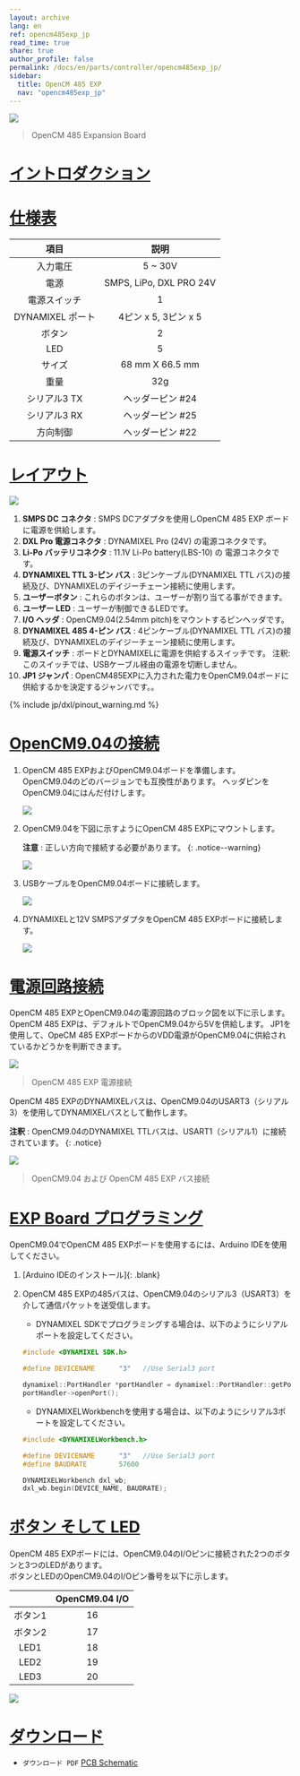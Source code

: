 ```yaml
---
layout: archive
lang: en
ref: opencm485exp_jp
read_time: true
share: true
author_profile: false
permalink: /docs/en/parts/controller/opencm485exp_jp/
sidebar:
  title: OpenCM 485 EXP
  nav: "opencm485exp_jp"
---
```


![](/assets/images/parts/controller/opencm904/opencm485exp_product.jpg)

> OpenCM 485 Expansion Board

# [イントロダクション](#イントロダクション)

# [仕様表](#仕様表)

|       項目       |          説明           |
|:----------------:|:-----------------------:|
|     入力電圧     |         5 ~ 30V         |
|       電源       | SMPS, LiPo, DXL PRO 24V |
|   電源スイッチ   |            1            |
| DYNAMIXEL ポート |  4ピン x 5, 3ピン x 5   |
|      ボタン      |            2            |
|       LED        |            5            |
|      サイズ      |     68 mm X 66.5 mm     |
|       重量       |           32g           |
|   シリアル3 TX   |    ヘッダーピン #24     |
|   シリアル3 RX   |    ヘッダーピン #25     |
|     方向制御     |    ヘッダーピン #22     |

# [レイアウト](#レイアウト)

![](/assets/images/parts/controller/opencm904/opencm485exp_01.jpg)

1. **SMPS DC コネクタ** : SMPS DCアダプタを使用しOpenCM 485 EXP ボードに電源を供給します。
2. **DXL Pro 電源コネクタ** : DYNAMIXEL Pro (24V) の電源コネクタです。
3. **Li-Po バッテリコネクタ** : 11.1V Li-Po battery(LBS-10) の 電源コネクタです。
4. **DYNAMIXEL TTL 3-ピン バス** : 3ピンケーブル(DYNAMIXEL TTL バス)の接続及び、DYNAMIXELのデイジーチェーン接続に使用します。
5. **ユーザーボタン** : これらのボタンは、ユーザーが割り当てる事ができます。
6. **ユーザー LED** : ユーザーが制御できるLEDです。
7. **I/O ヘッダ** : OpenCM9.04(2.54mm pitch)をマウントするピンヘッダです。
8. **DYNAMIXEL 485 4-ピン バス** : 4ピンケーブル(DYNAMIXEL TTL バス)の接続及び、DYNAMIXELのデイジーチェーン接続に使用します。
9. **電源スイッチ** : ボードとDYNAMIXELに電源を供給するスイッチです。  注釈: このスイッチでは、USBケーブル経由の電源を切断しません。
10. **JP1 ジャンパ** : OpenCM485EXPに入力された電力をOpenCM9.04ボードに供給するかを決定するジャンバです。。

{% include jp/dxl/pinout_warning.md %}

# [OpenCM9.04の接続](#opencm904の接続)

1. OpenCM 485 EXPおよびOpenCM9.04ボードを準備します。 OpenCM9.04のどのバージョンでも互換性があります。 ヘッダピンをOpenCM9.04にはんだ付けします。

    ![](/assets/images/parts/controller/opencm904/opencm485exp_02.jpg)

2. OpenCM9.04を下図に示すようにOpenCM 485 EXPにマウントします。

    **注意** : 正しい方向で接続する必要があります。
    {: .notice--warning}

    ![](/assets/images/parts/controller/opencm904/opencm485exp_03.jpg)

3. USBケーブルをOpenCM9.04ボードに接続します。

    ![](/assets/images/parts/controller/opencm904/opencm485exp_04.jpg)

4. DYNAMIXELと12V SMPSアダプタをOpenCM 485 EXPボードに接続します。

    ![](/assets/images/parts/controller/opencm904/opencm485exp_05.jpg)


# [電源回路接続](#電源回路接続)

OpenCM 485 EXPとOpenCM9.04の電源回路のブロック図を以下に示します。
OpenCM 485 EXPは、デフォルトでOpenCM9.04から5Vを供給します。 JP1を使用して、OpeCM 485 EXPボードからのVDD電源がOpenCM9.04に供給されているかどうかを判断できます。

![](/assets/images/parts/controller/opencm904/opencm485exp_06.png)

> OpenCM 485 EXP 電源接続

OpenCM 485 EXPのDYNAMIXELバスは、OpenCM9.04のUSART3（シリアル3）を使用してDYNAMIXELバスとして動作します。

**注釈** : OpenCM9.04のDYNAMIXEL TTLバスは、USART1（シリアル1）に接続されています。
{: .notice}

![](/assets/images/parts/controller/opencm904/opencm485exp_07.gif)

> OpenCM9.04 および OpenCM 485 EXP バス接続

# [EXP Board プログラミング](#exp-board-プログラミング)

OpenCM9.04でOpenCM 485 EXPボードを使用するには、Arduino IDEを使用してください。

1. [Arduino IDEのインストール]{: .blank}

2. OpenCM 485 EXPの485バスは、OpenCM9.04のシリアル3（USART3）を介して通信パケットを送受信します。  

    - DYNAMIXEL SDKでプログラミングする場合は、以下のようにシリアルポートを設定してください。

    ```cpp
    #include <DYNAMIXEL SDK.h>

    #define DEVICENAME      "3"   //Use Serial3 port

    dynamixel::PortHandler *portHandler = dynamixel::PortHandler::getPortHandler(DEVICENAME);
    portHandler->openPort();
    ```
    - DYNAMIXELWorkbenchを使用する場合は、以下のようにシリアル3ポートを設定してください。

    ```cpp
    #include <DYNAMIXELWorkbench.h>

    #define DEVICENAME      "3"   //Use Serial3 port
    #define BAUDRATE        57600

    DYNAMIXELWorkbench dxl_wb;
    dxl_wb.begin(DEVICE_NAME, BAUDRATE);
    ```

# [ボタン そして LED](#ボタン-そして-led)

OpenCM 485 EXPボードには、OpenCM9.04のI/Oピンに接続された2つのボタンと3つのLEDがあります。  
ボタンとLEDのOpenCM9.04のI/Oピン番号を以下に示します。

|         | OpenCM9.04 I/O |
|:-------:|:--------------:|
| ボタン1 |       16       |
| ボタン2 |       17       |
|  LED1   |       18       |
|  LED2   |       19       |
|  LED3   |       20       |

![](/assets/images/parts/controller/opencm904/opencm485exp_11.jpg)

# [ダウンロード](#ダウンロード)

- `ダウンロード PDF` [PCB Schematic](http://support.robotis.com/en/baggage_files/opencm/schematic1___opencm_485exp.pdf)

[RoboPlus Task]: /docs/en/software/rplus1/task/getting_started/
[Number of pressed Start button]: /docs/en/software/rplus1/task/programming_02/#button-count
[Start button]: /docs/en/software/rplus1/task/programming_02/#button-count
[LN-101]: /docs/en/parts/interface/ln-101/
[ZIG-100]: /docs/en/parts/communication/zig-110/
[BT-110]: /docs/en/parts/communication/bt-110/
[BT-210]: /docs/en/parts/communication/bt-210/
[Automatic Turn-off]: /docs/en/software/rplus1/task/programming_02/#powersave-timer
[Top Gerber]: http://support.robotis.com/en/baggage_files/opencm/opencm9.04__rev_1.0(131009)-top.pdf
[Bottom Gerber]: http://support.robotis.com/en/baggage_files/opencm/opencm9.04__rev_1.0(131009)-bottom.pdf
[Gerber]: http://support.robotis.com/en/baggage_files/opencm/opencm9.04__rev_1.0(131009)-gerber.pdf
[DARWIN-MINI Controller Firmware Update]: /docs/en/edu/mini/#firmware-update
[Install Arduino IDE]: /docs/en/software/arduino_ide/
